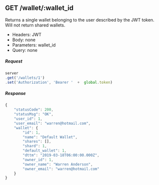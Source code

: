 

## GET /wallet/:wallet_id
Returns a single wallet belonging to the user described by the JWT token. Will not return shared wallets.

- Headers: JWT
- Body: none
- Parameters: wallet_id
- Query: none

##### Request
```javascript
server
.get('/wallets/1')
.set('Authorization', 'Bearer '  +  global.token)
```

##### Response
```javascript
{
    "statusCode": 200,
    "statusMsg": "OK",
    "user_id": 1,
    "user_email": "warren@hotmail.com",
    "wallet": {
        "id": 1,
        "name": "Default Wallet",
        "shares": [],
        "shard": 1,
        "default_wallet": 1,
        "dttm": "2019-03-18T06:00:00.000Z",
        "owner_id": 1,
        "owner_name": "Warren Anderson",
        "owner_email": "warren@hotmail.com"
    }
}

```
